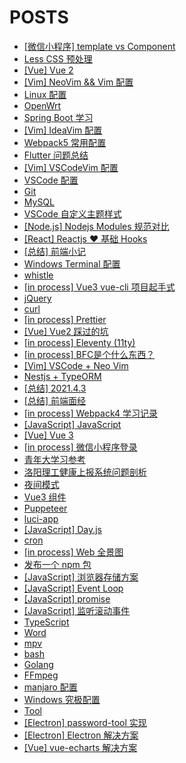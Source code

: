 # POSTS

- [[微信小程序] template vs Component](../posts/%5B%E5%BE%AE%E4%BF%A1%E5%B0%8F%E7%A8%8B%E5%BA%8F%5D%20template%20vs%20Component.md)
- [Less CSS 预处理](../posts/Less%20CSS%20%E9%A2%84%E5%A4%84%E7%90%86.md)
- [[Vue] Vue 2](../posts/%5BVue%5D%20Vue%202.md)
- [[Vim] NeoVim && Vim 配置](../posts/%5BVim%5D%20NeoVim%20&&%20Vim%20%E9%85%8D%E7%BD%AE.md)
- [Linux 配置](../posts/Linux%20%E9%85%8D%E7%BD%AE.md)
- [OpenWrt](../posts/OpenWrt.md)
- [Spring Boot 学习](../posts/Spring%20Boot%20%E5%AD%A6%E4%B9%A0.md)
- [[Vim] IdeaVim 配置](../posts/%5BVim%5D%20IdeaVim%20%E9%85%8D%E7%BD%AE.md)
- [Webpack5 常用配置](../posts/Webpack5%20%E5%B8%B8%E7%94%A8%E9%85%8D%E7%BD%AE.md)
- [Flutter 问题总结](../posts/Flutter%20%E9%97%AE%E9%A2%98%E6%80%BB%E7%BB%93.md)
- [[Vim] VSCodeVim 配置](../posts/%5BVim%5D%20VSCodeVim%20%E9%85%8D%E7%BD%AE.md)
- [VSCode 配置](../posts/VSCode%20%E9%85%8D%E7%BD%AE.md)
- [Git](../posts/Git.md)
- [MySQL](../posts/MySQL.md)
- [VSCode 自定义主题样式](../posts/VSCode%20%E8%87%AA%E5%AE%9A%E4%B9%89%E4%B8%BB%E9%A2%98%E6%A0%B7%E5%BC%8F.md)
- [[Node.js] Nodejs Modules 规范对比](../posts/%5BNode.js%5D%20Nodejs%20Modules%20%E8%A7%84%E8%8C%83%E5%AF%B9%E6%AF%94.md)
- [[React] Reactjs ♥ 基础 Hooks](../posts/%5BReact%5D%20Reactjs%20%E2%99%A5%20%E5%9F%BA%E7%A1%80%20Hooks.md)
- [[总结] 前端小记](../posts/%5B%E6%80%BB%E7%BB%93%5D%20%E5%89%8D%E7%AB%AF%E5%B0%8F%E8%AE%B0.md)
- [Windows Terminal 配置](../posts/Windows%20Terminal%20%E9%85%8D%E7%BD%AE.md)
- [whistle](../posts/whistle.md)
- [[in process] Vue3 vue-cli 项目起手式](../posts/%5Bin%20process%5D%20Vue3%20vue-cli%20%E9%A1%B9%E7%9B%AE%E8%B5%B7%E6%89%8B%E5%BC%8F.md)
- [jQuery](../posts/jQuery.md)
- [curl](../posts/curl.md)
- [[in process] Prettier](../posts/%5Bin%20process%5D%20Prettier.md)
- [[Vue] Vue2 踩过的坑](../posts/%5BVue%5D%20Vue2%20%E8%B8%A9%E8%BF%87%E7%9A%84%E5%9D%91.md)
- [[in process] Eleventy (11ty)](../posts/%5Bin%20process%5D%20Eleventy%20(11ty).md)
- [[in process] BFC是个什么东西？](../posts/%5Bin%20process%5D%20BFC%E6%98%AF%E4%B8%AA%E4%BB%80%E4%B9%88%E4%B8%9C%E8%A5%BF%EF%BC%9F.md)
- [[Vim] VSCode + Neo Vim](../posts/%5BVim%5D%20VSCode%20+%20Neo%20Vim.md)
- [Nestjs + TypeORM](../posts/Nestjs%20+%20TypeORM.md)
- [[总结] 2021.4.3](../posts/%5B%E6%80%BB%E7%BB%93%5D%202021.4.3.md)
- [[总结] 前端面经](../posts/%5B%E6%80%BB%E7%BB%93%5D%20%E5%89%8D%E7%AB%AF%E9%9D%A2%E7%BB%8F.md)
- [[in process] Webpack4 学习记录](../posts/%5Bin%20process%5D%20Webpack4%20%E5%AD%A6%E4%B9%A0%E8%AE%B0%E5%BD%95.md)
- [[JavaScript] JavaScript](../posts/%5BJavaScript%5D%20JavaScript.md)
- [[Vue] Vue 3](../posts/%5BVue%5D%20Vue%203.md)
- [[in process] 微信小程序登录](../posts/%5Bin%20process%5D%20%E5%BE%AE%E4%BF%A1%E5%B0%8F%E7%A8%8B%E5%BA%8F%E7%99%BB%E5%BD%95.md)
- [青年大学习参考](../posts/%E9%9D%92%E5%B9%B4%E5%A4%A7%E5%AD%A6%E4%B9%A0%E5%8F%82%E8%80%83.md)
- [洛阳理工健康上报系统问题剖析](../posts/%E6%B4%9B%E9%98%B3%E7%90%86%E5%B7%A5%E5%81%A5%E5%BA%B7%E4%B8%8A%E6%8A%A5%E7%B3%BB%E7%BB%9F%E9%97%AE%E9%A2%98%E5%89%96%E6%9E%90.md)
- [夜间模式](../posts/%E5%A4%9C%E9%97%B4%E6%A8%A1%E5%BC%8F.md)
- [Vue3 组件](../posts/Vue3%20%E7%BB%84%E4%BB%B6.md)
- [Puppeteer](../posts/Puppeteer.md)
- [luci-app](../posts/luci-app.md)
- [[JavaScript] Day.js](../posts/%5BJavaScript%5D%20Day.js.md)
- [cron](../posts/cron.md)
- [[in process] Web 全景图](../posts/%5Bin%20process%5D%20Web%20%E5%85%A8%E6%99%AF%E5%9B%BE.md)
- [发布一个 npm 包](../posts/%E5%8F%91%E5%B8%83%E4%B8%80%E4%B8%AA%20npm%20%E5%8C%85.md)
- [[JavaScript] 浏览器存储方案](../posts/%5BJavaScript%5D%20%E6%B5%8F%E8%A7%88%E5%99%A8%E5%AD%98%E5%82%A8%E6%96%B9%E6%A1%88.md)
- [[JavaScript] Event Loop](../posts/%5BJavaScript%5D%20Event%20Loop.md)
- [[JavaScript] promise](../posts/%5BJavaScript%5D%20promise.md)
- [[JavaScript] 监听滚动事件](../posts/%5BJavaScript%5D%20%E7%9B%91%E5%90%AC%E6%BB%9A%E5%8A%A8%E4%BA%8B%E4%BB%B6.md)
- [TypeScript](../posts/TypeScript.md)
- [Word](../posts/Word.md)
- [mpv](../posts/mpv.md)
- [bash](../posts/bash.md)
- [Golang](../posts/Golang.md)
- [FFmpeg](../posts/FFmpeg.md)
- [manjaro 配置](../posts/manjaro%20%E9%85%8D%E7%BD%AE.md)
- [Windows  究极配置](../posts/Windows%20%20%E7%A9%B6%E6%9E%81%E9%85%8D%E7%BD%AE.md)
- [Tool](../posts/Tool.md)
- [[Electron] password-tool 实现](../posts/%5BElectron%5D%20password-tool%20%E5%AE%9E%E7%8E%B0.md)
- [[Electron] Electron 解决方案](../posts/%5BElectron%5D%20Electron%20%E8%A7%A3%E5%86%B3%E6%96%B9%E6%A1%88.md)
- [[Vue] vue-echarts 解决方案](../posts/%5BVue%5D%20vue-echarts%20%E8%A7%A3%E5%86%B3%E6%96%B9%E6%A1%88.md)